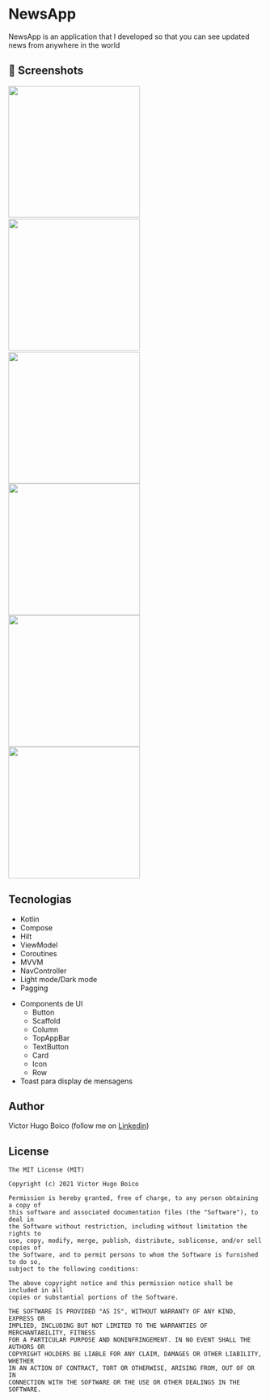 # NewsApp
NewsApp is an application that I developed so that you can see updated news from anywhere in the world

## :camera_flash: Screenshots
<!-- You can add more screenshots here if you like -->
<img src="/result/img_1.png" width="260">&emsp;<img src="/result/img_2.png" width="260">&emsp;<img src="/result/img_3.png" width="260"> <img src="/result/img_4.png" width="260"> <img src="/result/img_5.png" width="260"> <img src="/result/img_6.png" width="260">

## Tecnologias
* Kotlin
* Compose
* Hilt
* ViewModel
* Coroutines
* MVVM
* NavController
* Light mode/Dark mode
* Pagging
- Components de UI
    - Button
    - Scaffold
    - Column
    - TopAppBar
    - TextButton
    - Card
    - Icon
    - Row
- Toast para display de mensagens

## Author
Victor Hugo Boico (follow me on [Linkedin](https://www.linkedin.com/in/victor-boico-a13560269/))

## License
```
The MIT License (MIT)

Copyright (c) 2021 Victor Hugo Boico

Permission is hereby granted, free of charge, to any person obtaining a copy of
this software and associated documentation files (the "Software"), to deal in
the Software without restriction, including without limitation the rights to
use, copy, modify, merge, publish, distribute, sublicense, and/or sell copies of
the Software, and to permit persons to whom the Software is furnished to do so,
subject to the following conditions:

The above copyright notice and this permission notice shall be included in all
copies or substantial portions of the Software.

THE SOFTWARE IS PROVIDED "AS IS", WITHOUT WARRANTY OF ANY KIND, EXPRESS OR
IMPLIED, INCLUDING BUT NOT LIMITED TO THE WARRANTIES OF MERCHANTABILITY, FITNESS
FOR A PARTICULAR PURPOSE AND NONINFRINGEMENT. IN NO EVENT SHALL THE AUTHORS OR
COPYRIGHT HOLDERS BE LIABLE FOR ANY CLAIM, DAMAGES OR OTHER LIABILITY, WHETHER
IN AN ACTION OF CONTRACT, TORT OR OTHERWISE, ARISING FROM, OUT OF OR IN
CONNECTION WITH THE SOFTWARE OR THE USE OR OTHER DEALINGS IN THE SOFTWARE.
```
